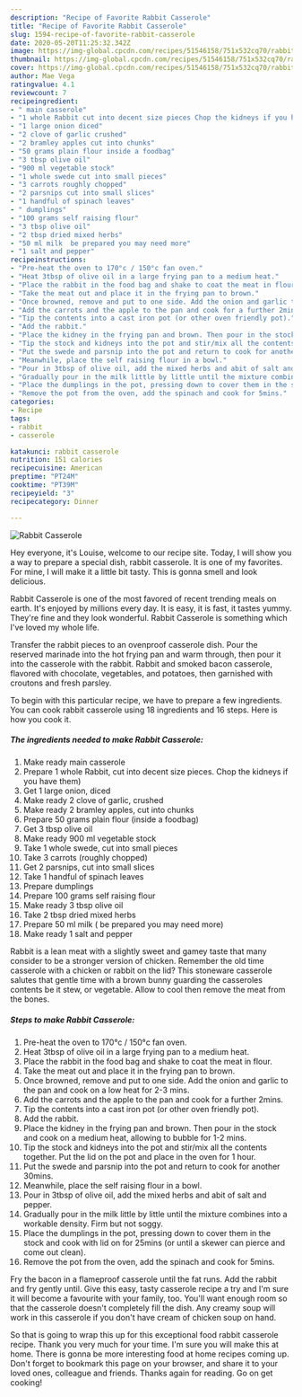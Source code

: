 ```yaml
---
description: "Recipe of Favorite Rabbit Casserole"
title: "Recipe of Favorite Rabbit Casserole"
slug: 1594-recipe-of-favorite-rabbit-casserole
date: 2020-05-20T11:25:32.342Z
image: https://img-global.cpcdn.com/recipes/51546158/751x532cq70/rabbit-casserole-recipe-main-photo.jpg
thumbnail: https://img-global.cpcdn.com/recipes/51546158/751x532cq70/rabbit-casserole-recipe-main-photo.jpg
cover: https://img-global.cpcdn.com/recipes/51546158/751x532cq70/rabbit-casserole-recipe-main-photo.jpg
author: Mae Vega
ratingvalue: 4.1
reviewcount: 7
recipeingredient:
- " main casserole"
- "1 whole Rabbit cut into decent size pieces Chop the kidneys if you have them"
- "1 large onion diced"
- "2 clove of garlic crushed"
- "2 bramley apples cut into chunks"
- "50 grams plain flour inside a foodbag"
- "3 tbsp olive oil"
- "900 ml vegetable stock"
- "1 whole swede cut into small pieces"
- "3 carrots roughly chopped"
- "2 parsnips cut into small slices"
- "1 handful of spinach leaves"
- " dumplings"
- "100 grams self raising flour"
- "3 tbsp olive oil"
- "2 tbsp dried mixed herbs"
- "50 ml milk  be prepared you may need more"
- "1 salt and pepper"
recipeinstructions:
- "Pre-heat the oven to 170°c / 150°c fan oven."
- "Heat 3tbsp of olive oil in a large frying pan to a medium heat."
- "Place the rabbit in the food bag and shake to coat the meat in flour."
- "Take the meat out and place it in the frying pan to brown."
- "Once browned, remove and put to one side. Add the onion and garlic to the pan and cook on a low heat for 2-3 mins."
- "Add the carrots and the apple to the pan and cook for a further 2mins."
- "Tip the contents into a cast iron pot (or other oven friendly pot)."
- "Add the rabbit."
- "Place the kidney in the frying pan and brown. Then pour in the stock and cook on a medium heat, allowing to bubble for 1-2 mins."
- "Tip the stock and kidneys into the pot and stir/mix all the contents together. Put the lid on the pot and place in the oven for 1 hour."
- "Put the swede and parsnip into the pot and return to cook for another 30mins."
- "Meanwhile, place the self raising flour in a bowl."
- "Pour in 3tbsp of olive oil, add the mixed herbs and abit of salt and pepper."
- "Gradually pour in the milk little by little until the mixture combines into a workable density. Firm but not soggy."
- "Place the dumplings in the pot, pressing down to cover them in the stock and cook with lid on for 25mins (or until a skewer can pierce and come out clean)."
- "Remove the pot from the oven, add the spinach and cook for 5mins."
categories:
- Recipe
tags:
- rabbit
- casserole

katakunci: rabbit casserole 
nutrition: 151 calories
recipecuisine: American
preptime: "PT24M"
cooktime: "PT39M"
recipeyield: "3"
recipecategory: Dinner

---
```



![Rabbit Casserole](https://img-global.cpcdn.com/recipes/51546158/751x532cq70/rabbit-casserole-recipe-main-photo.jpg)

Hey everyone, it's Louise, welcome to our recipe site. Today, I will show you a way to prepare a special dish, rabbit casserole. It is one of my favorites. For mine, I will make it a little bit tasty. This is gonna smell and look delicious.

Rabbit Casserole is one of the most favored of recent trending meals on earth. It's enjoyed by millions every day. It is easy, it is fast, it tastes yummy. They're fine and they look wonderful. Rabbit Casserole is something which I've loved my whole life.

Transfer the rabbit pieces to an ovenproof casserole dish. Pour the reserved marinade into the hot frying pan and warm through, then pour it into the casserole with the rabbit. Rabbit and smoked bacon casserole, flavored with chocolate, vegetables, and potatoes, then garnished with croutons and fresh parsley.


To begin with this particular recipe, we have to prepare a few ingredients. You can cook rabbit casserole using 18 ingredients and 16 steps. Here is how you cook it.

<!--inarticleads1-->

##### The ingredients needed to make Rabbit Casserole:

1. Make ready  main casserole
1. Prepare 1 whole Rabbit, cut into decent size pieces. Chop the kidneys if you have them)
1. Get 1 large onion, diced
1. Make ready 2 clove of garlic, crushed
1. Make ready 2 bramley apples, cut into chunks
1. Prepare 50 grams plain flour (inside a foodbag)
1. Get 3 tbsp olive oil
1. Make ready 900 ml vegetable stock
1. Take 1 whole swede, cut into small pieces
1. Take 3 carrots (roughly chopped)
1. Get 2 parsnips, cut into small slices
1. Take 1 handful of spinach leaves
1. Prepare  dumplings
1. Prepare 100 grams self raising flour
1. Make ready 3 tbsp olive oil
1. Take 2 tbsp dried mixed herbs
1. Prepare 50 ml milk ( be prepared you may need more)
1. Make ready 1 salt and pepper


Rabbit is a lean meat with a slightly sweet and gamey taste that many consider to be a stronger version of chicken. Remember the old time casserole with a chicken or rabbit on the lid? This stoneware casserole salutes that gentle time with a brown bunny guarding the casseroles contents be it stew, or vegetable. Allow to cool then remove the meat from the bones. 

<!--inarticleads2-->

##### Steps to make Rabbit Casserole:

1. Pre-heat the oven to 170°c / 150°c fan oven.
1. Heat 3tbsp of olive oil in a large frying pan to a medium heat.
1. Place the rabbit in the food bag and shake to coat the meat in flour.
1. Take the meat out and place it in the frying pan to brown.
1. Once browned, remove and put to one side. Add the onion and garlic to the pan and cook on a low heat for 2-3 mins.
1. Add the carrots and the apple to the pan and cook for a further 2mins.
1. Tip the contents into a cast iron pot (or other oven friendly pot).
1. Add the rabbit.
1. Place the kidney in the frying pan and brown. Then pour in the stock and cook on a medium heat, allowing to bubble for 1-2 mins.
1. Tip the stock and kidneys into the pot and stir/mix all the contents together. Put the lid on the pot and place in the oven for 1 hour.
1. Put the swede and parsnip into the pot and return to cook for another 30mins.
1. Meanwhile, place the self raising flour in a bowl.
1. Pour in 3tbsp of olive oil, add the mixed herbs and abit of salt and pepper.
1. Gradually pour in the milk little by little until the mixture combines into a workable density. Firm but not soggy.
1. Place the dumplings in the pot, pressing down to cover them in the stock and cook with lid on for 25mins (or until a skewer can pierce and come out clean).
1. Remove the pot from the oven, add the spinach and cook for 5mins.


Fry the bacon in a flameproof casserole until the fat runs. Add the rabbit and fry gently until. Give this easy, tasty casserole recipe a try and I&#39;m sure it will become a favourite with your family, too. You&#39;ll want enough room so that the casserole doesn&#39;t completely fill the dish. Any creamy soup will work in this casserole if you don&#39;t have cream of chicken soup on hand. 

So that is going to wrap this up for this exceptional food rabbit casserole recipe. Thank you very much for your time. I'm sure you will make this at home. There is gonna be more interesting food at home recipes coming up. Don't forget to bookmark this page on your browser, and share it to your loved ones, colleague and friends. Thanks again for reading. Go on get cooking!
